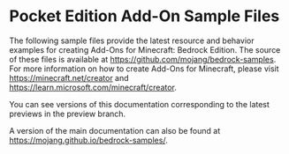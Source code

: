# Pocket Edition Add-On Sample Files
The following sample files provide the latest resource and behavior examples for creating Add-Ons for Minecraft: Bedrock Edition. The source of these files is available at https://github.com/mojang/bedrock-samples. For more information on how to create Add-Ons for Minecraft, please visit https://minecraft.net/creator and https://learn.microsoft.com/minecraft/creator.

You can see versions of this documentation corresponding to the latest previews in the preview branch.

A version of the main documentation can also be found at https://mojang.github.io/bedrock-samples/.
